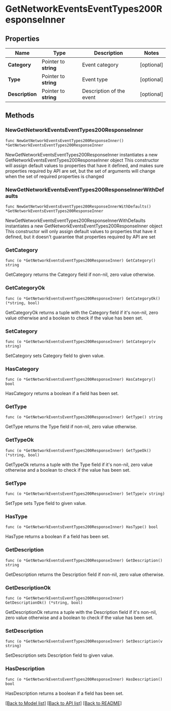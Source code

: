 # GetNetworkEventsEventTypes200ResponseInner

## Properties

Name | Type | Description | Notes
------------ | ------------- | ------------- | -------------
**Category** | Pointer to **string** | Event category | [optional] 
**Type** | Pointer to **string** | Event type | [optional] 
**Description** | Pointer to **string** | Description of the event | [optional] 

## Methods

### NewGetNetworkEventsEventTypes200ResponseInner

`func NewGetNetworkEventsEventTypes200ResponseInner() *GetNetworkEventsEventTypes200ResponseInner`

NewGetNetworkEventsEventTypes200ResponseInner instantiates a new GetNetworkEventsEventTypes200ResponseInner object
This constructor will assign default values to properties that have it defined,
and makes sure properties required by API are set, but the set of arguments
will change when the set of required properties is changed

### NewGetNetworkEventsEventTypes200ResponseInnerWithDefaults

`func NewGetNetworkEventsEventTypes200ResponseInnerWithDefaults() *GetNetworkEventsEventTypes200ResponseInner`

NewGetNetworkEventsEventTypes200ResponseInnerWithDefaults instantiates a new GetNetworkEventsEventTypes200ResponseInner object
This constructor will only assign default values to properties that have it defined,
but it doesn't guarantee that properties required by API are set

### GetCategory

`func (o *GetNetworkEventsEventTypes200ResponseInner) GetCategory() string`

GetCategory returns the Category field if non-nil, zero value otherwise.

### GetCategoryOk

`func (o *GetNetworkEventsEventTypes200ResponseInner) GetCategoryOk() (*string, bool)`

GetCategoryOk returns a tuple with the Category field if it's non-nil, zero value otherwise
and a boolean to check if the value has been set.

### SetCategory

`func (o *GetNetworkEventsEventTypes200ResponseInner) SetCategory(v string)`

SetCategory sets Category field to given value.

### HasCategory

`func (o *GetNetworkEventsEventTypes200ResponseInner) HasCategory() bool`

HasCategory returns a boolean if a field has been set.

### GetType

`func (o *GetNetworkEventsEventTypes200ResponseInner) GetType() string`

GetType returns the Type field if non-nil, zero value otherwise.

### GetTypeOk

`func (o *GetNetworkEventsEventTypes200ResponseInner) GetTypeOk() (*string, bool)`

GetTypeOk returns a tuple with the Type field if it's non-nil, zero value otherwise
and a boolean to check if the value has been set.

### SetType

`func (o *GetNetworkEventsEventTypes200ResponseInner) SetType(v string)`

SetType sets Type field to given value.

### HasType

`func (o *GetNetworkEventsEventTypes200ResponseInner) HasType() bool`

HasType returns a boolean if a field has been set.

### GetDescription

`func (o *GetNetworkEventsEventTypes200ResponseInner) GetDescription() string`

GetDescription returns the Description field if non-nil, zero value otherwise.

### GetDescriptionOk

`func (o *GetNetworkEventsEventTypes200ResponseInner) GetDescriptionOk() (*string, bool)`

GetDescriptionOk returns a tuple with the Description field if it's non-nil, zero value otherwise
and a boolean to check if the value has been set.

### SetDescription

`func (o *GetNetworkEventsEventTypes200ResponseInner) SetDescription(v string)`

SetDescription sets Description field to given value.

### HasDescription

`func (o *GetNetworkEventsEventTypes200ResponseInner) HasDescription() bool`

HasDescription returns a boolean if a field has been set.


[[Back to Model list]](../README.md#documentation-for-models) [[Back to API list]](../README.md#documentation-for-api-endpoints) [[Back to README]](../README.md)


